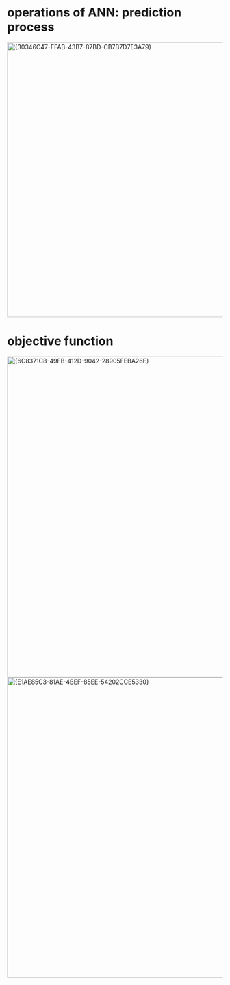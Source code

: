 # operations of ANN: prediction process

<img width="1385" height="642" alt="{30346C47-FFAB-43B7-87BD-CB7B7D7E3A79}" src="https://github.com/user-attachments/assets/afa28246-f1d6-4eb5-8f70-4f44f13a365a" />

# objective function
<img width="1569" height="750" alt="{6C8371C8-49FB-412D-9042-28905FEBA26E}" src="https://github.com/user-attachments/assets/ee4fdda7-f4c3-46c3-a86f-5d37dee4ed3d" />

<img width="1574" height="703" alt="{E1AE85C3-81AE-4BEF-85EE-54202CCE5330}" src="https://github.com/user-attachments/assets/53754c5d-11e9-466a-a5a2-61cc0f908569" />





